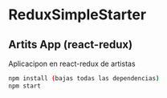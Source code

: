 # ReduxSimpleStarter

## Artits App (react-redux)

Aplicacipon en react-redux de artistas


```bash
npm install (bajas todas las dependencias)
npm start 
```